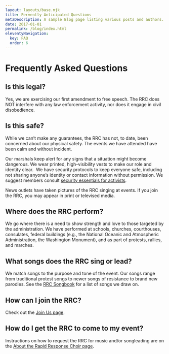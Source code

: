 ```yaml
---
layout: layouts/base.njk
title: Fervently Anticipated Questions
metaDescription: A sample Blog page listing various posts and authors.
date: 2017-01-01
permalink: /blog/index.html
eleventyNavigation:
  key: FAQ
  order: 6
---
```


# Frequently Asked Questions


## Is this legal?

Yes, we are exercising our first amendment to free speech. The RRC does NOT interfere with any law enforcement activity, nor does it engage in civil disobedience.


## Is this safe?

While we can’t make any guarantees, the RRC has not, to date, been concerned about our physical safety. The events we have attended have been calm and without incident. 

Our marshals keep alert for any signs that a situation might become dangerous. We wear printed, high-visibility vests to make our role and identity clear.  We have security protocols to keep everyone safe, including not sharing anyone’s identity or contact information without permission. We suggest members consult [security essentials for activists](https://activistchecklist.org/essentials/).

News outlets have taken pictures of the RRC singing at events. If you join the RRC, you may appear in print or televised media.

## Where does the RRC perform?

We go where there is a need to show strength and love to those targeted by the administration. We have performed at schools, churches, courthouses, consulates, federal buildings (e.g., the National Oceanic and Atmospheric Administration, the Washington Monument), and as part of protests, rallies, and marches.

## What songs does the RRC sing or lead?

We match songs to the purpose and tone of the event. Our songs range from traditional protest songs to newer songs of resistance to brand new parodies. See the [RRC Songbook](/songs) for a list of songs we draw on.

## How can I join the RRC?

Check out the [Join Us page](/join).

## How do I get the RRC to come to my event? 

Instructions on how to request the RRC for music and/or songleading are on the [About the Rapid Response Choir page](/about).
